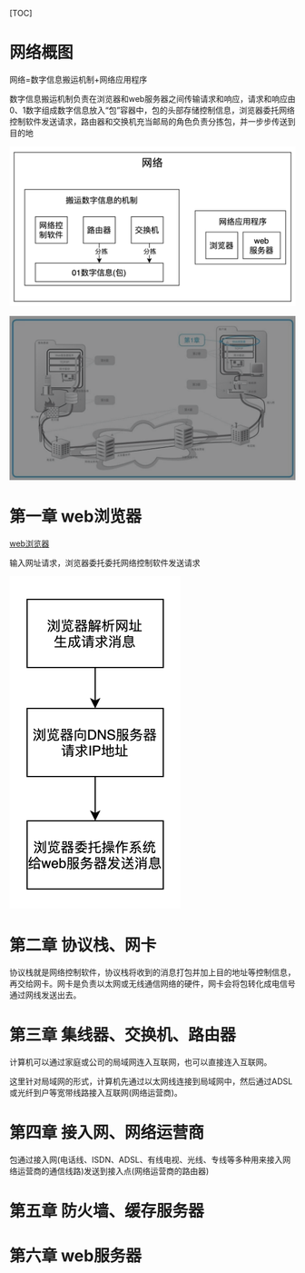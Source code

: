 
[TOC]



# 网络概图
网络=数字信息搬运机制+网络应用程序

数字信息搬运机制负责在浏览器和web服务器之间传输请求和响应，请求和响应由0、1数字组成数字信息放入“包”容器中，包的头部存储控制信息，浏览器委托网络控制软件发送请求，路由器和交换机充当邮局的角色负责分拣包，并一步步传送到目的地

![网络概图](./pic/网络是怎样连接的_网络概图.png)


![网络概图](./pic/网络是怎样连接的_互联网.png)


# 第一章 web浏览器
[web浏览器](./web浏览器.md)

输入网址请求，浏览器委托委托网络控制软件发送请求

![网络概图](./pic/网络是怎样连接的_浏览器工作.png)



# 第二章 协议栈、网卡
协议栈就是网络控制软件，协议栈将收到的消息打包并加上目的地址等控制信息，再交给网卡。网卡是负责以太网或无线通信网络的硬件，网卡会将包转化成电信号通过网线发送出去。


# 第三章 集线器、交换机、路由器
计算机可以通过家庭或公司的局域网连入互联网，也可以直接连入互联网。

这里针对局域网的形式，计算机先通过以太网线连接到局域网中，然后通过ADSL或光纤到户等宽带线路接入互联网(网络运营商)。

# 第四章 接入网、网络运营商
包通过接入网(电话线、ISDN、ADSL、有线电视、光线、专线等多种用来接入网络运营商的通信线路)发送到接入点(网络运营商的路由器)

# 第五章 防火墙、缓存服务器


# 第六章 web服务器


